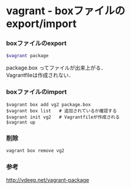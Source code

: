 # vagrant - boxファイルのexport/import

### boxファイルのexport

```bash
$vagrant package 
```

package.box ってファイルが出来上がる．  
Vagrantfileは作成されない． 


### boxファイルのimport

```
$vagrant box add vg2 package.box
$vagrant box list   # 追加されているか確認する
$vagrant init vg2   # Vagrantfileが作成される
$vagrant up
```



### 削除

```bash
vagrant box remove vg2
```

### 参考
http://vdeep.net/vagrant-package
